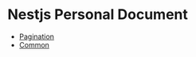 # Nestjs Personal Document

- [Pagination](https://github.com/MarsXan/Nestjs_Personal_Document/blob/main/pagination/paginationBestPratice.md)
- [Common](https://github.com/MarsXan/Nestjs_Personal_Document/tree/main/common)
